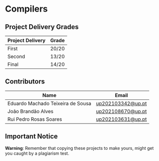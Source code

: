 # Compilers

## Project Delivery Grades

| Project Delivery  |  Grade  |
| -------------- | ------- |
| First | 20/20 |
| Second      | 13/20 |
| Final | 14/20 |

## Contributors

| Name                             | Email                         |
| -------------------------------- | ----------------------------- |
| Eduardo Machado Teixeira de Sousa | up202103342@up.pt             |
| João Brandão Alves               | up202108670@up.pt             |
| Rui Pedro Rosas Soares | up202103631@up.pt |

## Important Notice

**Warning**: Remember that copying these projects to make yours, might get you caught by a plagiarism test.

